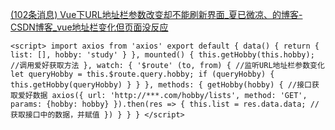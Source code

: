 [(102条消息) Vue下URL地址栏参数改变却不能刷新界面_夏已微凉、的博客-CSDN博客_vue地址栏变化但页面没反应](https://lrbbfc.blog.csdn.net/article/details/124891499?spm=1001.2101.3001.6650.1&utm_medium=distribute.pc_relevant.none-task-blog-2%7Edefault%7ECTRLIST%7ERate-1-124891499-blog-116754948.pc_relevant_multi_platform_whitelistv3&depth_1-utm_source=distribute.pc_relevant.none-task-blog-2%7Edefault%7ECTRLIST%7ERate-1-124891499-blog-116754948.pc_relevant_multi_platform_whitelistv3)

```
<script> import axios from 'axios' export default { data() { return { list: [], hobby: 'study' } }, mounted() { this.getHobby(this.hobby); //调用爱好获取方法 }, watch: { '$route' (to, from) { //监听URL地址栏参数变化 let queryHobby = this.$route.query.hobby; if (queryHobby) { this.getHobby(queryHobby) } } }, methods: { getHobby(hobby) { //接口获取爱好数据 axios({ url: 'http://***.com/hobby/lists', method: 'GET', params: {hobby: hobby} }).then(res => { this.list = res.data.data; //获取接口中的数据，并赋值 }) } } } </script>
```